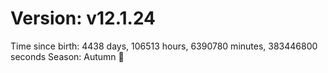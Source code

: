 # Version: v12.1.24
Time since birth: 4438 days, 106513 hours, 6390780 minutes, 383446800 seconds
Season: Autumn 🍁
